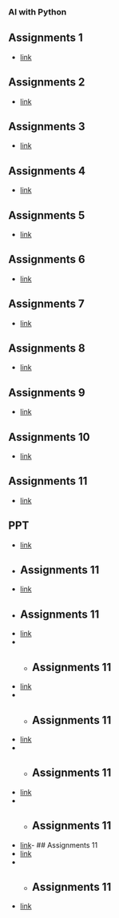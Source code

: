 ### AI with Python
## Assignments 1
- [link](https://bit.ly/3UPRiV6)
## Assignments 2
- [link](https://bit.ly/3GhSXyG)
## Assignments 3
- [link](https://bit.ly/3twXiWS)
## Assignments 4
- [link](https://bit.ly/3EwBZuN)
## Assignments 5
- [link](https://rb.gy/6ni1u3)
## Assignments 6
- [link](https://rb.gy/feenqc)
## Assignments 7
- [link](https://rb.gy/4d45wg)
## Assignments 8
- [link](https://rb.gy/fzyznr)
## Assignments 9
- [link](https://rb.gy/jokmei)
## Assignments 10
- [link](https://rb.gy/sh7qxt)
## Assignments 11
- [link](https://rb.gy/n4j4nj)
## PPT
- [link](https://tinyurl.com/3rrk7kny)
- ## Assignments 11
- [link](https://rb.gy/6ni1u3)
- ## Assignments 11
- [link](https://rb.gy/2soktw)
- - ## Assignments 11
- [link]()
- - ## Assignments 11
- [link]()
- - ## Assignments 11
- [link]()
- - ## Assignments 11
- [link]()- ## Assignments 11
- [link]()
- - ## Assignments 11
- [link]()
